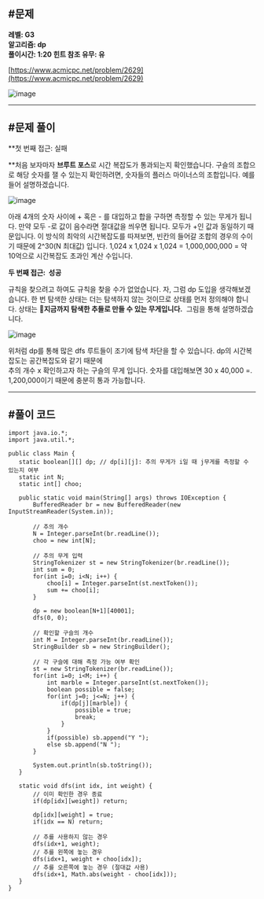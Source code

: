 ## **#문제**         

**레벨: G3  
알고리즘: dp**  
**풀이시간: 1:20
힌트 참조 유무: 유**

[https://www.acmicpc.net/problem/2629](https://www.acmicpc.net/problem/2629)

![image](https://github.com/user-attachments/assets/c8c756ab-1999-44f7-980a-e91c202c64ac)

---

## **#문제 풀이**        

**첫 번째 접근: 실패  
  
**처음 보자마자 **브루트 포스**로 시간 복잡도가 통과되는지 확인했습니다. 구슬의 조합으로 해당 숫자를 잴 수 있는지 확인하려면, 숫자들의 플러스 마이너스의 조합입니다. 예를 들어 설명하겠습니다. 

![image](https://github.com/user-attachments/assets/1afdc48e-d6f4-4703-8b69-3f2a9bcc6455)

아래 4개의 숫자 사이에 + 혹은 - 를 대입하고 합을 구하면 측정할 수 있는 무게가 됩니다. 만약 모두 -로 값이 음수라면 절대값을 씌우면 됩니다. 모두가 +인 값과 동일하기 때문입니다. 이 방식의 최악의 시간복잡도를 따져보면, 빈칸의 들어갈 조합의 경우의 수이기 때문에 2^30(N 최대값) 입니다. 1,024 x 1,024 x 1,024 = 1,000,000,000 = 약 10억으로 시간복잡도 초과인 계산 수입니다.

**두 번째 접근:  성공**

규칙을 찾으려고 하여도 규칙을 찾을 수가 없었습니다. 자, 그럼 dp 도입을 생각해보겠습니다. 한 번 탐색한 상태는 더는 탐색하지 않는 것이므로 상태를 먼저 정의해야 합니다. 상태는 **지금까지 탐색한 추들로 만들 수 있는 무게입니다.**  그림을 통해 설명하겠습니다.

![image](https://github.com/user-attachments/assets/59f1a5c2-70e9-45c7-aec5-50f5754cedd4)

위처럼 dp를 통해 많은 dfs 루트들이 조기에 탐색 차단을 할 수 있습니다. dp의 시간복잡도는 공간복잡도와 같기 때문에   
추의 개수 x 확인하고자 하는 구슬의 무게 입니다. 숫자를 대입해보면 30 x 40,000 =. 1,200,000이기 때문에 충분히 통과 가능합니다.

---

## **#풀이 코드**      

```
import java.io.*;
import java.util.*;

public class Main {
   static boolean[][] dp; // dp[i][j]: 추의 무게가 i일 때 j무게를 측정할 수 있는지 여부
   static int N;
   static int[] choo;

   public static void main(String[] args) throws IOException {
       BufferedReader br = new BufferedReader(new InputStreamReader(System.in));
       
       // 추의 개수
       N = Integer.parseInt(br.readLine());
       choo = new int[N];
       
       // 추의 무게 입력
       StringTokenizer st = new StringTokenizer(br.readLine());
       int sum = 0;
       for(int i=0; i<N; i++) {
           choo[i] = Integer.parseInt(st.nextToken());
           sum += choo[i];
       }
       
       dp = new boolean[N+1][40001];
       dfs(0, 0);
       
       // 확인할 구슬의 개수
       int M = Integer.parseInt(br.readLine());
       StringBuilder sb = new StringBuilder();
       
       // 각 구슬에 대해 측정 가능 여부 확인
       st = new StringTokenizer(br.readLine());
       for(int i=0; i<M; i++) {
           int marble = Integer.parseInt(st.nextToken());
           boolean possible = false;
           for(int j=0; j<=N; j++) {
               if(dp[j][marble]) {
                   possible = true;
                   break;
               }
           }
           if(possible) sb.append("Y ");
           else sb.append("N ");
       }
       
       System.out.println(sb.toString());
   }
   
   static void dfs(int idx, int weight) {
       // 이미 확인한 경우 종료
       if(dp[idx][weight]) return;
       
       dp[idx][weight] = true;
       if(idx == N) return;
       
       // 추를 사용하지 않는 경우
       dfs(idx+1, weight);
       // 추를 왼쪽에 놓는 경우
       dfs(idx+1, weight + choo[idx]);
       // 추를 오른쪽에 놓는 경우 (절대값 사용)
       dfs(idx+1, Math.abs(weight - choo[idx]));
   }
}
```
